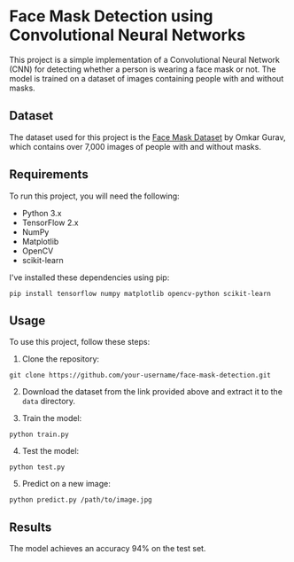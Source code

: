 # Face Mask Detection using Convolutional Neural Networks

This project is a simple implementation of a Convolutional Neural Network (CNN) for detecting whether a person is wearing a face mask or not. The model is trained on a dataset of images containing people with and without masks.

## Dataset

The dataset used for this project is the [Face Mask Dataset](https://www.kaggle.com/datasets/omkargurav/face-mask-dataset) by Omkar Gurav, which contains over 7,000 images of people with and without masks.

## Requirements

To run this project, you will need the following:

- Python 3.x
- TensorFlow 2.x
- NumPy
- Matplotlib
- OpenCV
- scikit-learn

I've installed these dependencies using pip:

```
pip install tensorflow numpy matplotlib opencv-python scikit-learn
```

## Usage

To use this project, follow these steps:

1. Clone the repository:

```
git clone https://github.com/your-username/face-mask-detection.git
```

2. Download the dataset from the link provided above and extract it to the `data` directory.

3. Train the model:

```
python train.py
```

4. Test the model:

```
python test.py
```

5. Predict on a new image:

```
python predict.py /path/to/image.jpg
```

## Results

The model achieves an accuracy  94% on the test set.
